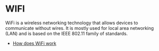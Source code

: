 # WIFI

WiFi is a wireless networking technology that allows devices to communicate without wires. It is mostly used for local area networking (LAN) and is based on the IEEE 802.11 family of standards.

- [How does WiFi work](https://www.youtube.com/watch?v=xmabFJUKMdg&pp=ygUMRXhwYWxpbiBXaUZp)